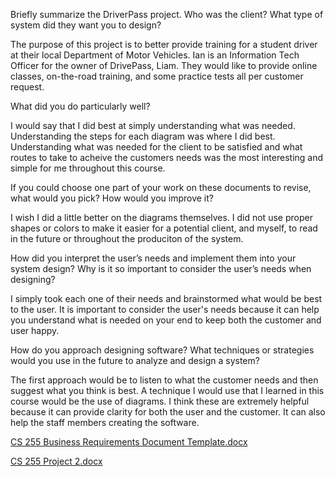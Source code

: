 Briefly summarize the DriverPass project. Who was the client? What type of system did they want you to design?

The purpose of this project is to better provide training for a student driver at their local Department of Motor Vehicles. Ian is an Information Tech Officer for the owner of DrivePass, Liam. They would like to provide online classes, on-the-road training, and some practice tests all per customer request.

What did you do particularly well?

I would say that I did best at simply understanding what was needed. Understanding the steps for each diagram was where I did best. Understanding what was needed for the client to be satisfied and what routes to take to acheive the customers needs was the most interesting and simple for me throughout this course.

If you could choose one part of your work on these documents to revise, what would you pick? How would you improve it?

I wish I did a little better on the diagrams themselves. I did not use proper shapes or colors to make it easier for a potential client, and myself, to read in the future or throughout the produciton of the system.

How did you interpret the user’s needs and implement them into your system design? Why is it so important to consider the user’s needs when designing?

I simply took each one of their needs and brainstormed what would be best to the user. It is important to consider the user's needs because it can help you understand what is needed on your end to keep both the customer and user happy.

How do you approach designing software? What techniques or strategies would you use in the future to analyze and design a system?

The first approach would be to listen to what the customer needs and then suggest what you think is best. A technique I would use that I learned in this course would be the use of diagrams. I think these are extremely helpful because it can provide clarity for both the user and the customer. It can also help the staff members creating the software. 




[CS 255 Business Requirements Document Template.docx](https://github.com/SecallyBarbosa/System-Analysis-and-Design/files/8990304/CS.255.Business.Requirements.Document.Template.docx)


[CS 255 Project 2.docx](https://github.com/SecallyBarbosa/System-Analysis-and-Design/files/8990323/CS.255.Project.2.docx)
